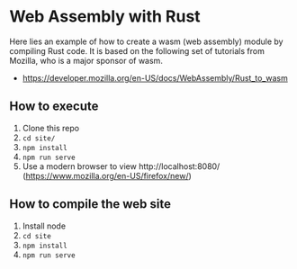 # Web Assembly with Rust
Here lies an example of how to create a wasm (web assembly) module by compiling Rust code. It is based on the following set of tutorials from Mozilla, who is a major sponsor of wasm.
- https://developer.mozilla.org/en-US/docs/WebAssembly/Rust_to_wasm

## How to execute
1. Clone this repo
1. `cd site/`
1. `npm install`
1. `npm run serve`
1.  Use a modern browser to view http://localhost:8080/ (https://www.mozilla.org/en-US/firefox/new/)

## How to compile the web site
1. Install node
1. `cd site`
1. `npm install`
1. `npm run serve`
